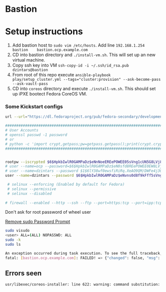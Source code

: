 # Bastion

# Setup instructions

1) Add bastion host to `sudo vim /etc/hosts`. Add line `192.168.1.254    bastion    bastion.ocp.example.com`
2) CD into bastion directory and `./install-vm.sh`. This will set up an new virtual machine.
3) Copy ssh key into VM `ssh-copy-id -i ~/.ssh/id_rsa.pub dzintars@bastion`
4) From root of this repo execute `ansible-playbook play/setup_cluster.yml --tags="cluster:provision" --ask-become-pass  --ask-vault-pass`
5) CD into `coreos` directory and execute `./install-vm.sh`. This should set up iPXE bootect Fedora CoreOS VM.

### Some Kickstart configs 

```sh
url --url="https://dl.fedoraproject.org/pub/fedora-secondary/development/rawhide/Everything/ppc64le/os/"

###########################################################################################
# User Accounts
# openssl passwd -1 password
# or
# python -c 'import crypt,getpass;pw=getpass.getpass();print(crypt.crypt(pw) if (pw==getpass.getpass("Confirm: ")) else exit())'
###########################################################################################


rootpw --iscrypted $6$HpkbIwlR0GAMPaDz$eNnNoeEREePOWEE05sVng1cUN5G8LVj8LagVfM6d/6lYnVksfiR/XFtKMrPnNoeEREePkdE4VnLx7IVjdyjaIu. --lock
# user --name=ocp --password=$6$HpkbIwlR0GAMPaDz$eN0sfd8REePOWEE0EW8LVj8LagVfM6d/6lYnVksfiR/XFtKMrPeegrer90H3kdE4VnLx7IVjdyjaIu. --iscrypted --groups=wheel
# user --name=dzintars --password $1$6lY38wf0ewsfiRiRq.XeAO9QM/DWFe4j30 --iscrypted --groups=wheel --gecos="Dzintars"
user --name=dzintars --password $6$HpkbIwlR0GAMPaDz$eNvns0d8f9kFff5sVng1cUN5G8LVj8LagVfM6d/6lYnVksfiR/XFtKergergd8VdccEkdE4VnLx7IVjdyjaIu. --iscrypted --groups=wheel --gecos="Dzintars"

 # selinux --enforcing (Enabled by default for Fedora)
 # selinux --permissive
 # selinux --disabled
 
# firewall --enabled --http --ssh --ftp --port=https:tcp --port=ipp:tcp
```

Don't ask for root password of wheel user

[Remove sudo Password Prompt](http://jonmoore.duckdns.org/index.php/linux-articles/58-remove-sudo-password-prompt)

```sh
sudo visudo
<user> ALL=(ALL) NOPASSWD: ALL
sudo -k
sudo ls
```

```sh
An exception occurred during task execution. To see the full traceback, use -vvv. The error was: ModuleNotFoundError: No module named 'semanage'
fatal: [bastion.ocp.example.com]: FAILED! => {"changed": false, "msg": "Failed to import the required Python library (libsemanage-python) on bastion.ocp.example.com's Python /usr/bin/python3.7. Please read module documentation and install in the appropriate location"}
```

## Errors seen

```sh
usr/libexec/coreos-installer: line 622: warning: command substitution: ignored null byte in input
```
